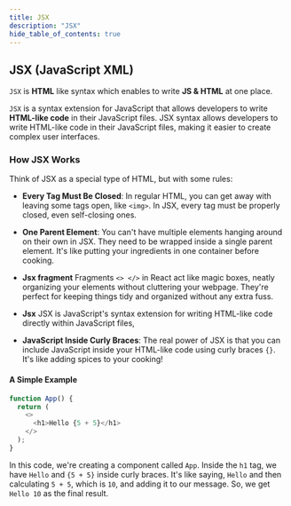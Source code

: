 ```yaml
---
title: JSX
description: "JSX"
hide_table_of_contents: true
---
```


## JSX (JavaScript XML)

`JSX` is **HTML** like syntax which enables to write **JS & HTML** at one place.

`JSX` is a syntax extension for JavaScript that allows developers to write **HTML-like code** in their JavaScript files. JSX syntax allows developers to write HTML-like code in their JavaScript files, making it easier to create complex user interfaces.

### How JSX Works

Think of JSX as a special type of HTML, but with some rules:

- **Every Tag Must Be Closed**: In regular HTML, you can get away with leaving some tags open, like `<img>`. In JSX, every tag must be properly closed, even self-closing ones.

- **One Parent Element**: You can't have multiple elements hanging around on their own in JSX. They need to be wrapped inside a single parent element. It's like putting your ingredients in one container before cooking.

- **Jsx fragment** Fragments `<> </>` in React act like magic boxes, neatly organizing your elements without cluttering your webpage. They're perfect for keeping things tidy and organized without any extra fuss.

* **Jsx** JSX is JavaScript's syntax extension for writing HTML-like code directly within JavaScript files,

- **JavaScript Inside Curly Braces**: The real power of JSX is that you can include JavaScript inside your HTML-like code using curly braces `{}`. It's like adding spices to your cooking!

#### A Simple Example

```js
function App() {
  return (
    <>
      <h1>Hello {5 + 5}</h1>
    </>
  );
}
```

In this code, we're creating a component called `App`. Inside the `h1` tag, we have `Hello` and `{5 + 5}` inside curly braces. It's like saying, `Hello` and then calculating `5 + 5`, which is `10`, and adding it to our message. So, we get `Hello 10` as the final result.
